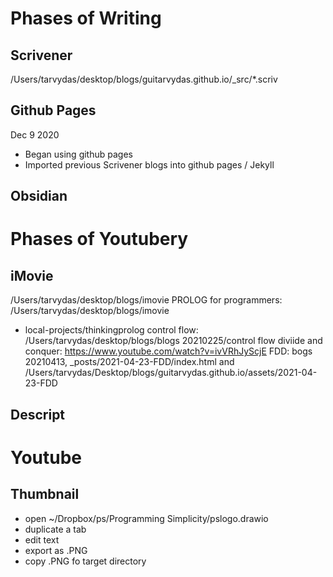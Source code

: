 
# Phases of Writing
## Scrivener
/Users/tarvydas/desktop/blogs/guitarvydas.github.io/\_src/\*.scriv

## Github Pages
Dec 9 2020 
- Began using github pages
- Imported previous Scrivener blogs into github pages / Jekyll

## Obsidian

# Phases of Youtubery
## iMovie
/Users/tarvydas/desktop/blogs/imovie
PROLOG for programmers: /Users/tarvydas/desktop/blogs/imovie
- local-projects/thinkingprolog
control flow: /Users/tarvydas/desktop/blogs/blogs 20210225/control flow
diviide and conquer: https://www.youtube.com/watch?v=ivVRhJyScjE
FDD: bogs 20210413, \_posts/2021-04-23-FDD/index.html and /Users/tarvydas/Desktop/blogs/guitarvydas.github.io/assets/2021-04-23-FDD
## Descript

# Youtube
## Thumbnail

- open ~/Dropbox/ps/Programming Simplicity/pslogo.drawio
- duplicate a tab
- edit text
- export as .PNG
- copy .PNG fo target directory
